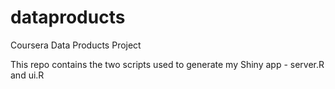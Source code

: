 dataproducts
============

Coursera Data Products Project

This repo contains the two scripts used to generate my Shiny app - server.R and ui.R
